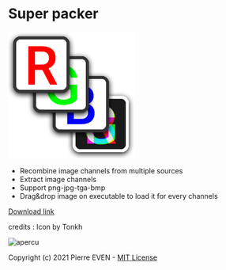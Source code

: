 # Super packer

![icon](icon.png)

- Recombine image channels from multiple sources
- Extract image channels
- Support png-jpg-tga-bmp
- Drag&drop image on executable to load it for every channels

[Download link](https://github.com/PierreEVEN/SuperPacker/releases)

credits : Icon by Tonkh

![apercu](https://user-images.githubusercontent.com/24438631/113395212-cc316280-9399-11eb-9b1f-a6db8297536a.png)

Copyright (c) 2021 Pierre EVEN - [MIT License](LICENSE)
